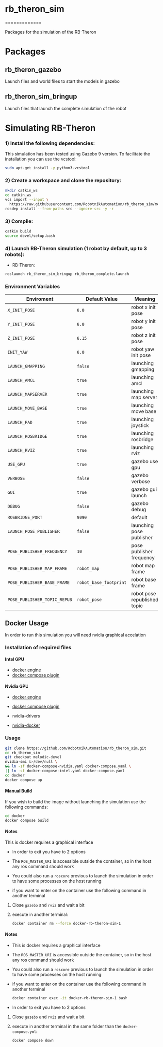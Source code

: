 # rb_theron_sim

=============

Packages for the simulation of the RB-Theron

<h1> Packages </h1>

<h2>rb_theron_gazebo</h2>

Launch files and world files to start the models in gazebo

<h2>rb_theron_sim_bringup</h2>

Launch files that launch the complete simulation of the robot

<h1>Simulating RB-Theron</h1>

### 1) Install the following dependencies:

This simulation has been tested using Gazebo 9 version. To facilitate the installation you can use the vcstool:

```bash
sudo apt-get install -y python3-vcstool
```

### 2) Create a workspace and clone the repository:

```bash
mkdir catkin_ws
cd catkin_ws
vcs import --input \
  https://raw.githubusercontent.com/RobotnikAutomation/rb_theron_sim/melodic-devel/repos/rb_theron_sim.repos
rosdep install --from-paths src --ignore-src -y -r
```

### 3) Compile:

```bash
catkin build
source devel/setup.bash
```

### 4) Launch RB-Theron simulation (1 robot by default, up to 3 robots):

- RB-Theron:

```bash
roslaunch rb_theron_sim_bringup rb_theron_complete.launch
```

### Environment Variables

| Enviroment                   | Default Value          | Meaning                      |
| ---------------------------- | ---------------------- | ---------------------------- |
| `X_INIT_POSE`                | `0.0`                  | robot x init pose            |
| `Y_INIT_POSE`                | `0.0`                  | robot y init pose            |
| `Z_INIT_POSE`                | `0.15`                 | robot z init pose            |
| `INIT_YAW`                   | `0.0`                  | robot yaw init pose          |
| `LAUNCH_GMAPPING`            | `false`                | launching gmapping           |
| `LAUNCH_AMCL`                | `true`                 | launching amcl               |
| `LAUNCH_MAPSERVER`           | `true`                 | launching map server         |
| `LAUNCH_MOVE_BASE`           | `true`                 | launching move base          |
| `LAUNCH_PAD`                 | `true`                 | launching joystick           |
| `LAUNCH_ROSBRIDGE`           | `true`                 | launching rosbridge          |
| `LAUNCH_RVIZ`                | `true`                 | launching rviz               |
| `USE_GPU`                    | `true`                 | gazebo use gpu               |
| `VERBOSE`                    | `false`                | gazebo verbose               |
| `GUI`                        | `true`                 | gazebo gui launch            |
| `DEBUG`                      | `false`                | gazebo debug                 |
| `ROSBRIDGE_PORT`             | `9090`                 | default                      |
| `LAUNCH_POSE_PUBLISHER`      | `false`                | launching pose publisher     |
| `POSE_PUBLISHER_FREQUENCY`   | `10`                   | pose publisher frequency     |
| `POSE_PUBLISHER_MAP_FRAME`   | `robot_map`            | robot map frame              |
| `POSE_PUBLISHER_BASE_FRAME`  | `robot_base_footprint` | robot base frame             |
| `POSE_PUBLISHER_TOPIC_REPUB` | `robot_pose`           | robot pose republished topic |

## Docker Usage

In order to run this simulation you will need nvidia graphical accelation

### Installation of required files

#### Intel GPU

- [docker engine](https://docs.docker.com/engine/install/ubuntu/)
- [docker compose plugin](https://docs.docker.com/compose/install/linux/)

#### Nvidia GPU

- [docker engine](https://docs.docker.com/engine/install/ubuntu/)

- [docker compose plugin](https://docs.docker.com/compose/install/linux/)

- nvidia-drivers

- [nvidia-docker](https://docs.nvidia.com/datacenter/cloud-native/container-toolkit/install-guide.html#docker)

### Usage

```bash
git clone https://github.com/RobotnikAutomation/rb_theron_sim.git
cd rb_theron_sim
git checkout melodic-devel
nvidia-smi &>/dev/null \
&& ln -sf docker-compose-nvidia.yaml docker-compose.yaml \
|| ln -sf docker-compose-intel.yaml docker-compose.yaml
cd docker
docker compose up
```

#### Manual Build

If you wish to build the image without launching the simulation use the following commands:

```bash
cd docker
docker compose build
```

#### Notes

This is docker requires a graphical interface

- In order to exit you have to 2 options

- The `ROS_MASTER_URI` is accessible outside the container, so in the host any ros command should work

- You could also run a `roscore` previous to launch the simulation in order to have some processes on the host running

- if you want to enter on the container use the following command in another terminal
1. Close `gazebo` and `rviz` and wait a bit

2. execute in another terminal:
   
   ```bash
   docker container rm --force docker-rb-theron-sim-1
   ```

#### Notes

- This is docker requires a graphical interface

- The `ROS_MASTER_URI` is accessible outside the container, so in the host any ros command should work

- You could also run a `roscore` previous to launch the simulation in order to have some processes on the host running

- if you want to enter on the container use the following command in another terminal
  
  ```bash
  docker container exec -it docker-rb-theron-sim-1 bash
  ```

- In order to exit you have to 2 options
1. Close `gazebo` and `rviz` and wait a bit

2. execute in another terminal in the same folder than the `docker-compose.yml`:
   
   ```bash
   docker compose down
   ```

